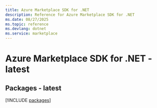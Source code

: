 ```yaml
---
title: Azure Marketplace SDK for .NET
description: Reference for Azure Marketplace SDK for .NET
ms.date: 08/27/2025
ms.topic: reference
ms.devlang: dotnet
ms.service: marketplace
---
```

# Azure Marketplace SDK for .NET - latest
## Packages - latest
[!INCLUDE [packages](marketplace-index.md)]